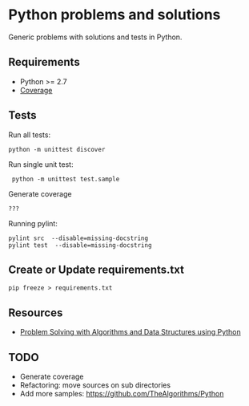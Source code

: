 # Python problems and solutions

Generic problems with solutions and tests in Python.

## Requirements

- Python >= 2.7
- [Coverage](https://coverage.readthedocs.io/en/coverage-4.5.1a/index.html)

## Tests

Run all tests:

	python -m unittest discover

Run single unit test:

	 python -m unittest test.sample

Generate coverage

	???

Running pylint:

	pylint src  --disable=missing-docstring
	pylint test  --disable=missing-docstring

## Create or Update requirements.txt

    pip freeze > requirements.txt

## Resources

- [Problem Solving with Algorithms and Data Structures using Python](http://interactivepython.org/runestone/static/pythonds/index.html)

## TODO

- Generate coverage
- Refactoring: move sources on sub directories
- Add more samples: https://github.com/TheAlgorithms/Python